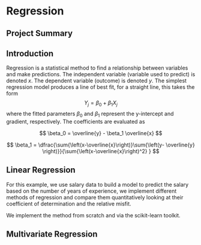 # Regression

## Project Summary

## Introduction
Regression is a statistical method to find a relationship between variables and make predictions. The independent variable (variable used to predict) is denoted $x$. The dependent variable (outcome) is denoted $y$. The simplest regression model produces a line of best fit, for a straight line, this takes the form
$$Y_j = \beta_0 + \beta_1 X_j$$
where the fitted parameters $\beta_0$ and $\beta_1$ represent the y-intercept and gradient, respectively.
The coefficients are evaluated as

$$ \beta_0 = \overline{y} -  \beta_1 \overline{x} $$

$$ \beta_1 = \dfrac{\sum{\left(x-\overline{x}\right)}\sum{\left(y- \overline{y} \right)}}{\sum{\left(x-\overline{x}\right)^2} } $$


## Linear Regression
For this example, we use salary data to build a model to predict the salary based on the number of years of experience, we implement different methods of regression and compare them quantitatively looking at their coefficient of determination and the relative misfit.

We implement the method from scratch and via the scikit-learn toolkit.



## Multivariate Regression


